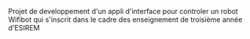 Projet de developpement d'un appli d'interface pour controler un robot Wifibot qui s'inscrit dans le cadre des enseignement de troisième année d'ESIREM
